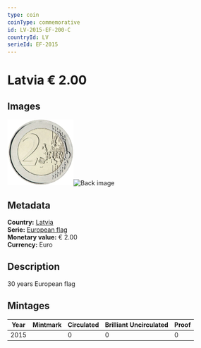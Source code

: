 ```yaml
---
type: coin
coinType: commemorative
id: LV-2015-EF-200-C
countryId: LV
serieId: EF-2015
---
```


# Latvia € 2.00

## Images

<img src="../../Images/common-2007-200.webp" height="150" alt="Front image"><img src="Images/LV-2015-200-000.webp" height="150" alt="Back image">

## Metadata

**Country:** [Latvia](../../Countries/Latvia/index.md)\
**Serie:** [European flag](index.md)\
**Monetary value:** € 2.00\
**Currency:** Euro

## Description
30 years European flag

## Mintages

| Year | Mintmark | Circulated | Brilliant Uncirculated | Proof |
| ---- | -------- | ---------- | ---------------------- | ----- |
| 2015 |  | 0| 0 | 0 |
